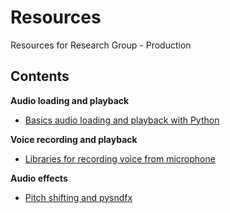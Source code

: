 # Resources
Resources for Research Group - Production

## Contents
**Audio loading and playback**
 * [Basics audio loading and playback with Python](Basics-audio-loading-and-playback-with-Python.ipynb)
 
**Voice recording and playback**
 * [Libraries for recording voice from microphone](Libraries-for-recording-voice-from-microphone-input.ipynb)
 
**Audio effects**
 * [Pitch shifting and pysndfx](Pitch-shifting-and-pysndfx.ipynb)
